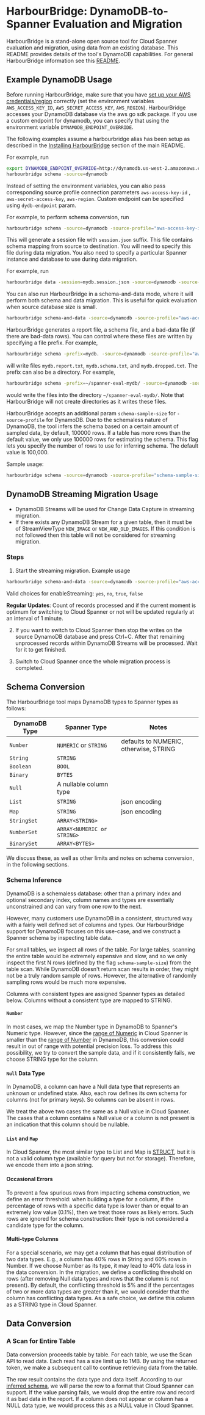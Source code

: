 # HarbourBridge: DynamoDB-to-Spanner Evaluation and Migration

HarbourBridge is a stand-alone open source tool for Cloud Spanner evaluation and migration,
using data from an existing database. This
README provides details of the tool's DynamoDB capabilities. For general
HarbourBridge information see this [README](https://github.com/cloudspannerecosystem/harbourbridge#harbourbridge-spanner-evaluation-and-migration).

## Example DynamoDB Usage

Before running HarbourBridge, make sure that you have
[set up your AWS credentials/region](https://docs.aws.amazon.com/sdk-for-go/v1/developer-guide/configuring-sdk.html)
correctly (set the environment variables `AWS_ACCESS_KEY_ID`,
`AWS_SECRET_ACCESS_KEY`, `AWS_REGION`). HarbourBridge accesses your
DynamoDB database via the aws go sdk package. If you use a custom endpoint
for dynamodb, you can specify that using the environment variable
`DYNAMODB_ENDPOINT_OVERRIDE`.

The following examples assume a harbourbridge alias has been setup as described
in the [Installing HarbourBridge](https://github.com/cloudspannerecosystem/harbourbridge#installing-harbourbridge) section of the main README.

For example, run

```sh
export DYNAMODB_ENDPOINT_OVERRIDE=http://dynamodb.us-west-2.amazonaws.com
harbourbridge schema -source=dynamodb 
```

Instead of setting the environment variables, you
can also pass corresponding source profile connection parameters `aws-access-key-id`
, `aws-secret-access-key`, `aws-region`. Custom endpoint can be specified using
`dydb-endpoint` param.

For example, to perform schema conversion, run

```sh
harbourbridge schema -source=dynamodb -source-profile="aws-access-key-id=<>,aws-secret-access-key=<>,aws-region=<>"
```

This will generate a session file with `session.json` suffix. This file contains
schema mapping from source to destination. You will need to specify this file
during data migration. You also need to specify a particular Spanner instance and database to use
during data migration.

For example, run

```sh
harbourbridge data -session=mydb.session.json -source=dynamodb -source-profile="aws-access-key-id=<>,..." -target-profile="instance=my-spanner-instance,,dbName=my-spanner-database-name"
```

You can also run HarbourBridge in a schema-and-data mode, where it will perform both
schema and data migration. This is useful for quick evaluation when source
database size is small.

```sh
harbourbridge schema-and-data -source=dynamodb -source-profile="aws-access-key-id=<>,..." -target-profile="instance=my-spanner-instance,..."
```

HarbourBridge generates a report file, a schema file, and a bad-data file (if
there are bad-data rows). You can control where these files are written by
specifying a file prefix. For example,

```sh
harbourbridge schema -prefix=mydb. -source=dynamodb -source-profile="aws-access-key-id=<>,..."
```

will write files `mydb.report.txt`, `mydb.schema.txt`, and
`mydb.dropped.txt`. The prefix can also be a directory. For example,

```sh
harbourbridge schema -prefix=~/spanner-eval-mydb/ -source=dynamodb -source-profile="aws-access-key-id=<>,..."
```

would write the files into the directory `~/spanner-eval-mydb/`. Note
that HarbourBridge will not create directories as it writes these files.

HarbourBridge accepts an additional param `schema-sample-size` for
`-source-profile` for DynamoDB. Due to the schemaless nature of DynamoDB, the
tool infers the schema based on a certain amount of sampled data, by default,
100000 rows. If a table has more rows than the default value, we only use
100000 rows for estimating the schema. This flag lets you specify the number
of rows to use for inferring schema. The default value is 100,000.

Sample usage:

```sh
harbourbridge schema -source=dynamodb -source-profile="schema-sample-size=500000,aws-access-key-id=<>,..."
```

## DynamoDB Streaming Migration Usage

- DynamoDB Streams will be used for Change Data Capture in streaming migration.
- If there exists any DynamoDB Stream for a given table, then it must be of StreamViewType
`NEW_IMAGE` or `NEW_AND_OLD_IMAGES`. If this condition is not followed then this table will
not be considered for streaming migration.

### Steps

1. Start the streaming migration. Example usage
```sh
harbourbridge schema-and-data -source=dynamodb -source-profile="aws-access-key-id=<>,...,enableStreaming=<>" -target-profile="instance=my-spanner-instance,..."
```
Valid choices for enableStreaming: `yes`, `no`, `true`, `false`

**Regular Updates**: Count of records processed and if the current moment is optimum for switching to Cloud Spanner or not will be updated regularly at an interval of 1 minute.

2. If you want to switch to Cloud Spanner then stop the writes on the source DynamoDB database and press Ctrl+C. After that remaining unprocessed records within DynamoDB Streams will be processed. Wait for it to get finished.

3. Switch to Cloud Spanner once the whole migration process is completed.

## Schema Conversion

The HarbourBridge tool maps DynamoDB types to Spanner types as follows:

| DynamoDB Type      | Spanner Type               | Notes                                     |
| ------------------ | -------------------------- | ----------------------------------------- |
| `Number`           | `NUMERIC` or `STRING`      | defaults to NUMERIC, otherwise, STRING    |
| `String`           | `STRING`                   |                                           |
| `Boolean`          | `BOOL`                     |                                           |
| `Binary`           | `BYTES`                    |                                           |
| `Null`             | A nullable column type     |                                           |
| `List`             | `STRING`                   | json encoding                             |
| `Map`              | `STRING`                   | json encoding                             |
| `StringSet`        | `ARRAY<STRING>`            |                                           |
| `NumberSet`        | `ARRAY<NUMERIC or STRING>` |                                           |
| `BinarySet`        | `ARRAY<BYTES>`             |                                           |

We discuss these, as well as other limits and notes on schema conversion, in the
following sections.

### Schema Inference

DynamoDB is a schemaless database: other than a primary index and optional
secondary index, column names and types are essentially unconstrained
and can vary from one row to the next.

However, many customers use DynamoDB in a consistent, structured way
with a fairly well defined set of columns and types. Our HarbourBridge support
for DynamoDB focuses on this use-case, and we construct a Spanner schema
by inspecting table data.

For small tables, we inspect all rows of the table. For large tables, scanning
the entire table would be extremely expensive and slow, and so we only inspect
the first N rows (defined by the flag `schema-sample-size`) from the table scan.
While DynamoDB doesn't return scan results in order, they might not be a truly
random sample of rows. However, the alternative of randomly sampling rows
would be much more expensive.

Columns with consistent types are assigned Spanner types as detailed below.
Columns without a consistent type are mapped to STRING.

#### `Number`

In most cases, we map the Number type in DynamoDB to Spanner's Numeric type.
However, since the [range of Numeric](https://cloud.google.com/spanner/docs/storing-numeric-data)
in Cloud Spanner is smaller than the [range of Number](https://docs.aws.amazon.com/amazondynamodb/latest/developerguide/HowItWorks.NamingRulesDataTypes.html)
in DynamoDB, this conversion could result in out of range with potential
precision loss. To address this possibility, we try to convert the sample data,
and if it consistently fails, we choose STRING type for the column.

#### `Null` Data Type

In DynamoDB, a column can have a Null data type that represents an unknown or
undefined state. Also, each row defines its own schema for columns (not for
primary keys). So columns can be absent in rows.

We treat the above two cases the same as a Null value in Cloud Spanner. The
cases that a column contains a Null value or a column is not present is an
indication that this column should be nullable.

#### `List` and `Map`

In Cloud Spanner, the most similar type to List and Map is
[STRUCT](https://cloud.google.com/spanner/docs/data-types#struct_type), but it
is not a valid column type (available for query but not for storage).
Therefore, we encode them into a json string.

#### Occasional Errors

To prevent a few spurious rows from impacting schema construction, we define an
error threshold: when building a type for a column, if the percentage of rows
with a specific data type is lower than or equal to an extremely low
value (0.1%), then we treat those rows as likely errors. Such rows are ignored
for schema construction: their type is not considered a candidate type for the
column.

#### Multi-type Columns

For a special scenario, we may get a column that has equal distribution of two
data types. E.g., a column has 40% rows in String and 60% rows in Number. If we
choose Number as its type, it may lead to 40% data loss in the data conversion.
In the migration, we define a conflicting threshold on rows (after removing Null
data types and rows that the column is not present). By default, the conflicting
threshold is 5% and if the percentages of two or more data types are greater
than it, we would consider that the column has conflicting data types. As a safe
choice, we define this column as a STRING type in Cloud Spanner.

## Data Conversion

### A Scan for Entire Table

Data conversion proceeds table by table. For each table, we use the Scan API to
read data. Each read has a size limit up to 1MB. By using the returned token, we
make a subsequent call to continue retrieving data from the table.

The row result contains the data type and data itself. According to our
[inferred schema](#schema-inference), we will parse the row to a format that
Cloud Spanner can support. If the value parsing fails, we would drop the entire
row and record it as bad data in the report. If a column does not appear or
column has a NULL data type, we would process this as a NULL value in
Cloud Spanner.
